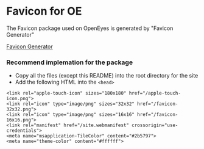 # Favicon for OE

The Favicon package used on OpenEyes is generated by "Favicon Generator" 

[Favicon Generator](https://realfavicongenerator.net/)

### Recommend implemation for the package
- Copy all the files (except this README) into the root directory for the site
- Add the following HTML into the `<head>`

```
<link rel="apple-touch-icon" sizes="180x180" href="/apple-touch-icon.png">
<link rel="icon" type="image/png" sizes="32x32" href="/favicon-32x32.png">
<link rel="icon" type="image/png" sizes="16x16" href="/favicon-16x16.png">
<link rel="manifest" href="/site.webmanifest" crossorigin="use-credentials">
<meta name="msapplication-TileColor" content="#2b5797">
<meta name="theme-color" content="#ffffff">
```
